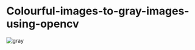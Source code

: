 # Colourful-images-to-gray-images-using-opencv
![gray](https://github.com/khushi-98/Colourful-images-to-gray-images-using-opencv/assets/102850725/01761095-3658-4f80-8f9c-6ba0d1992454)

